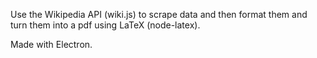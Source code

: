 Use the Wikipedia API (wiki.js) to scrape data and then format them and turn them into a pdf using LaTeX (node-latex).

Made with Electron.
